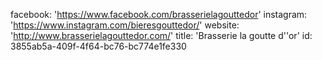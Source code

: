 facebook: 'https://www.facebook.com/brasserielagouttedor'
instagram: 'https://www.instagram.com/bieresgouttedor/'
website: 'http://www.brasserielagouttedor.com/'
title: 'Brasserie la goutte d''or'
id: 3855ab5a-409f-4f64-bc76-bc774e1fe330
